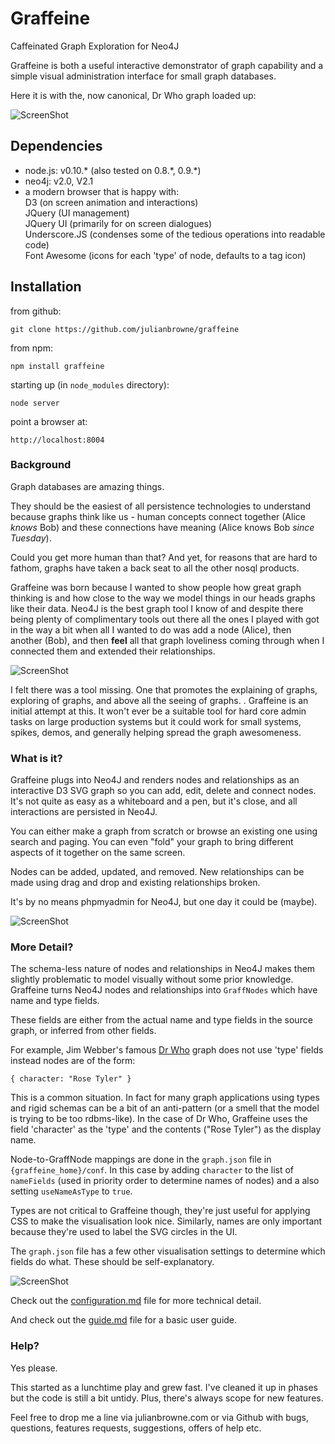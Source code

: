 
# Graffeine

Caffeinated Graph Exploration for Neo4J

Graffeine is both a useful interactive demonstrator of graph capability and a simple visual administration
interface for small graph databases.

Here it is with the, now canonical, Dr Who graph loaded up:

![ScreenShot](https://raw.github.com/julianbrowne/graffeine/client/images/screenshot-drwho.jpeg)

## Dependencies

-   node.js: v0.10.\* (also tested on 0.8.\*, 0.9.\*)
-   neo4j: v2.0, V2.1
-   a modern browser that is happy with:  
    D3                  (on screen animation and interactions)  
    JQuery              (UI management)  
    JQuery UI           (primarily for on screen dialogues)  
    Underscore.JS       (condenses some of the tedious operations into readable code)  
    Font Awesome        (icons for each 'type' of node, defaults to a tag icon)  

## Installation

from github:

    git clone https://github.com/julianbrowne/graffeine

from npm:

    npm install graffeine

starting up (in ```node_modules``` directory):

	node server

point a browser at:

    http://localhost:8004
	
### Background

Graph databases are amazing things.

They should be the easiest of all persistence technologies to understand because graphs think like us - human concepts connect together (Alice _knows_ Bob) and these connections have meaning (Alice knows Bob _since Tuesday_).

Could you get more human than that? And yet, for reasons that are hard to fathom, graphs have taken a back seat to all the other nosql products.

Graffeine was born because I wanted to show people how great graph thinking is and how close to the way we model things in our heads graphs like their data. Neo4J is the best graph tool I know of and despite there being plenty of complimentary tools out there all the ones I played with got in the way a bit when all I wanted to do was add a node (Alice), then another (Bob), and then **feel** all that graph loveliness coming through when I connected them and extended their relationships.

![ScreenShot](https://raw.github.com/julianbrowne/graffeine/client/images/screenshot-alice-bob.jpeg)

I felt there was a tool missing. One that promotes the explaining of graphs, exploring of graphs, and above all the seeing of graphs. . Graffeine is an initial attempt at this. It won't ever be a suitable tool for hard core admin tasks on large production systems but it could work for small systems, spikes, demos, and generally helping spread the graph awesomeness.

### What is it?

Graffeine plugs into Neo4J and renders nodes and relationships as an interactive D3 SVG graph so you can add, edit, delete and connect nodes. It's not quite as easy as a whiteboard and a pen, but it's close, and all interactions are persisted in Neo4J.

You can either make a graph from scratch or browse an existing one using search and paging. You can even "fold" your graph to bring different aspects of it together on the same screen.

Nodes can be added, updated, and removed. New relationships can be made using drag and drop and existing relationships broken.

It's by no means phpmyadmin for Neo4J, but one day it could be (maybe).

![ScreenShot](https://raw.github.com/julianbrowne/graffeine/client/images/screenshot-draglet.jpeg)

### More Detail?

The schema-less nature of nodes and relationships in Neo4J makes them slightly problematic to model visually without some prior knowledge. Graffeine turns Neo4J nodes and relationships into ```GraffNodes``` which have name and type fields.

These fields are either from the actual name and type fields in the source graph, or inferred from other fields.

For example, Jim Webber's famous [Dr Who](https://github.com/jimwebber/neo4j-tutorial) graph does not use 'type' fields instead nodes are of the form:

	{ character: "Rose Tyler" }

This is a common situation. In fact for many graph applications using types and rigid schemas can be a bit of an anti-pattern (or a smell that the model is trying to be too rdbms-like). In the case of Dr Who, Graffeine uses the field 'character' as the 'type' and the contents ("Rose Tyler") as the display name.

Node-to-GraffNode mappings are done in the ```graph.json``` file in ```{graffeine_home}/conf```. In this case by adding ```character``` to the list of ```nameFields``` (used in priority order to determine names of nodes) and a also setting ```useNameAsType``` to ```true```.

Types are not critical to Graffeine though, they're just useful for applying CSS to make the visualisation look nice. Similarly, names are only important because they're used to label the SVG circles in the UI.

The ```graph.json``` file has a few other visualisation settings to determine which fields do what. These should be self-explanatory.

![ScreenShot](https://raw.github.com/julianbrowne/graffeine/client/images/screenshot-relationship.jpeg)

Check out the [configuration.md](configuration.md) file for more technical detail.

And check out the [guide.md](guide.md) file for a basic user guide.

### Help?

Yes please.

This started as a lunchtime play and grew fast. I've cleaned it up in phases but the code is still a bit untidy. Plus, there's always scope for new features.

Feel free to drop me a line via julianbrowne.com or via Github with bugs, questions, features requests, suggestions, offers of help etc.
